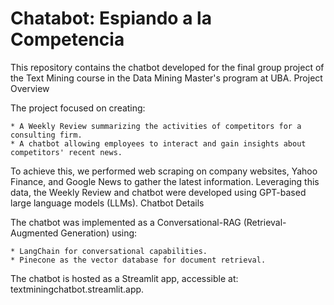 # Chatabot: Espiando a la Competencia

This repository contains the chatbot developed for the final group project of the Text Mining course in the Data Mining Master's program at UBA.
Project Overview

The project focused on creating:

    * A Weekly Review summarizing the activities of competitors for a consulting firm.
    * A chatbot allowing employees to interact and gain insights about competitors' recent news.

To achieve this, we performed web scraping on company websites, Yahoo Finance, and Google News to gather the latest information. Leveraging this data, the Weekly Review and chatbot were developed using GPT-based large language models (LLMs).
Chatbot Details

The chatbot was implemented as a Conversational-RAG (Retrieval-Augmented Generation) using:

    * LangChain for conversational capabilities.
    * Pinecone as the vector database for document retrieval.

The chatbot is hosted as a Streamlit app, accessible at: textminingchatbot.streamlit.app.
